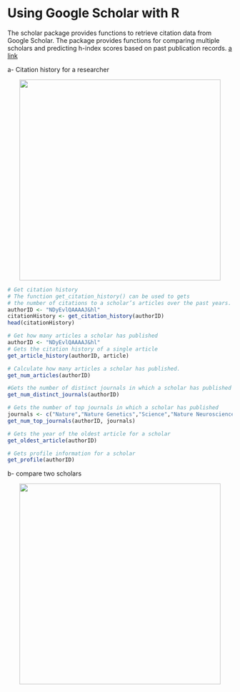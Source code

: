 # Using Google Scholar with R

The scholar package provides functions to retrieve citation data from Google Scholar. The package
provides functions for comparing multiple scholars and predicting h-index scores based on
past publication records.
[a link](https://cran.r-project.org/web/packages/scholar/index.html) 


a- Citation history for a researcher
<p align="center">
  <img src="https://github.com/serayamaouche/RGoogle/blob/master/AtulJButteHistCitation.png" width="450"/>
</p>

```R
# Get citation history
# The function get_citation_history() can be used to gets
# the number of citations to a scholar’s articles over the past years.
authorID <- "NDyEvlQAAAAJ&hl"
citationHistory <- get_citation_history(authorID)
head(citationHistory)

# Get how many articles a scholar has published
authorID <- "NDyEvlQAAAAJ&hl"
# Gets the citation history of a single article
get_article_history(authorID, article)

# Calculate how many articles a scholar has published.
get_num_articles(authorID)

#Gets the number of distinct journals in which a scholar has published
get_num_distinct_journals(authorID)

# Gets the number of top journals in which a scholar has published
journals <- c("Nature","Nature Genetics","Science","Nature Neuroscience","Proceedings of the National Academy of Sciences")
get_num_top_journals(authorID, journals)

# Gets the year of the oldest article for a scholar
get_oldest_article(authorID)

# Gets profile information for a scholar
get_profile(authorID)
```


b- compare two scholars
<p align="center">
  <img src="https://github.com/serayamaouche/RGoogle/blob/master/CompareCS.png" width="450"/>
</p>

